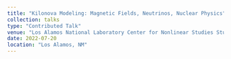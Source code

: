 ```yaml
---
title: "Kilonova Modeling: Magnetic Fields, Neutrinos, Nuclear Physics"
collection: talks
type: "Contributed Talk"
venue: "Los Alamos National Laboratory Center for Nonlinear Studies Student Series"
date: 2022-07-20
location: "Los Alamos, NM"
---
```

